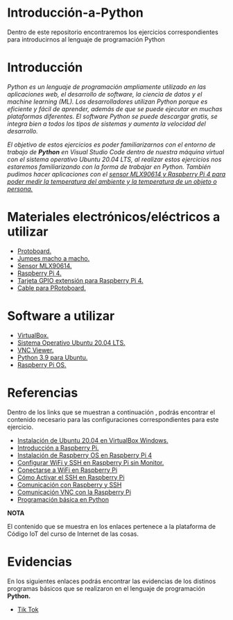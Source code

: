 # Introducción-a-Python
Dentro de este repositorio encontraremos los ejercicios correspondientes para introducirnos al lenguaje de programación Python

# Introducción

*Python es un lenguaje de programación ampliamente utilizado en las aplicaciones web, el desarrollo de software, la ciencia de datos y el machine learning (ML). Los desarrolladores utilizan Python porque es eficiente y fácil de aprender, además de que se puede ejecutar en muchas plataformas diferentes. El software Python se puede descargar gratis, se integra bien a todos los tipos de sistemas y aumenta la velocidad del desarrollo.*

*El objetivo de estos ejercicios es poder familiarizarnos con el entorno de trabajo de **Python** en Visual Studio Code dentro de nuestra máquina virtual con el sistema operativo Ubuntu 20.04 LTS, al realizar estos ejercicios nos estaremos familiarizando con la forma de trabajar en Python. También pudimos hacer aplicaciones con el [sensor MLX90614 y Raspberry Pi 4 para poder medir la temperatura del ambiente y la temperatura de un objeto o persona.](https://github.com/MiguelPM01/Introduccion-a-Python/blob/main/Manejo%20de%20Sensores%20Con%20Raspberry%20Pi/MLX90614.png)*

# Materiales electrónicos/eléctricos a utilizar

- [Protoboard.](https://articulo.mercadolibre.com.mx/MLM-705443986-protoboard-830-puntos-mb-102-_JM#position=1&search_layout=stack&type=item&tracking_id=da8ad5fa-5d88-41dd-aab2-cd3e65bf6b23)
- [Jumpes macho a macho.](https://articulo.mercadolibre.com.mx/MLM-560093984-40-cables-dupont-macho-macho-10-cm-protoboard-pic-arduino-_JM?matt_tool=91188883&matt_word=&matt_source=google&matt_campaign_id=15698047816&matt_ad_group_id=143431914600&matt_match_type=&matt_network=g&matt_device=c&matt_creative=620253690479&matt_keyword=&matt_ad_position=&matt_ad_type=pla&matt_merchant_id=116937574&matt_product_id=MLM560093984&matt_product_partition_id=1638503335377&matt_target_id=pla-1638503335377&gclid=Cj0KCQjwguGYBhDRARIsAHgRm4_UVnUHiSvv3C-Y2R6XGBFkNuszdBsPp4hlbI7Ri8FFMtlxL8IyxSsaAr5IEALw_wcB)
- [Sensor MLX90614.](https://articulo.mercadolibre.com.mx/MLM-1315023878-sensor-temperatura-termometro-infrarrojo-gy-906-mlx90614-_JM?matt_tool=91188883&matt_word=&matt_source=google&matt_campaign_id=15698047816&matt_ad_group_id=143431914600&matt_match_type=&matt_network=g&matt_device=c&matt_creative=620253690479&matt_keyword=&matt_ad_position=&matt_ad_type=pla&matt_merchant_id=117474830&matt_product_id=MLM1315023878&matt_product_partition_id=1638503335577&matt_target_id=aud-1574484920380:pla-1638503335577&gclid=Cj0KCQjwguGYBhDRARIsAHgRm49jWX4yeWCvwodq2ApHIUFhh7DkZvCfohgEes43ls9l9aTwG0T7hsoaAgEXEALw_wcB)
- [Raspberry Pi 4.](https://articulo.mercadolibre.com.mx/MLM-788983710-raspberry-pi-4-b-8gb-carcasa-case-eliminador-oficial-pi4-kit-_JM#position=1&search_layout=stack&type=item&tracking_id=57ff4143-fd4f-491d-8bfe-f53dd6847c79)
- [Tarjeta GPIO extensión para Raspberry Pi 4.](https://articulo.mercadolibre.com.mx/MLM-921624356-tarjeta-gpio-extension-raspberry-pi4-pi-4-cable-40-pin-2-3-b-_JM#position=7&search_layout=grid&type=item&tracking_id=a936cabe-0375-4093-ada7-49007f8d2a72)
- [Cable para PRotoboard.](https://articulo.mercadolibre.com.mx/MLM-791835255-kit-140-cables-jumpers-para-protoboard-14-tamanos-diferentes-_JM#position=7&search_layout=stack&type=item&tracking_id=11ac9ff7-1166-4777-ace6-ec5cacf0593d)

# Software a utilizar

- [VirtualBox.](https://www.virtualbox.org/)
- [Sistema Operativo Ubuntu 20.04 LTS.](https://releases.ubuntu.com/20.04/)
- [VNC Viewer.](https://www.realvnc.com/es/connect/download/viewer/)
- [Python 3.9 para Ubuntu.](https://linuxize.com/post/how-to-install-python-3-9-on-ubuntu-20-04/)
- [ Raspberry Pi OS.](https://www.raspberrypi.com/software/)

# Referencias

Dentro de los links que se muestran a continuación , podrás encontrar el contenido necesario para las configuraciones correspondientes para este ejercicio.

- [Instalación de Ubuntu 20.04 en VirtualBox Windows.](https://edu.codigoiot.com/course/view.php?id=812)
- [Introducción a Raspberry Pi.](https://edu.codigoiot.com/course/view.php?id=830)
- [Instalación de Raspberry OS en Raspberry Pi 4](https://edu.codigoiot.com/course/view.php?id=823)
- [Configurar WiFi y SSH en Raspberry Pi sin Monitor.](https://edu.codigoiot.com/course/view.php?id=815)
- [Conectarse a WiFi en Raspberry Pi](https://edu.codigoiot.com/course/view.php?id=824)
- [Cómo Activar el SSH en Raspberry Pi](https://edu.codigoiot.com/mod/page/view.php?id=1591)
- [Comunicación con Raspberry y SSH](https://edu.codigoiot.com/course/view.php?id=844)
- [Comunicación VNC con la Raspberry Pi](https://edu.codigoiot.com/course/view.php?id=816)
- [Programación básica en Python](https://edu.codigoiot.com/course/view.php?id=838)

**NOTA**

El contenido que se muestra en los enlaces pertenece a la plataforma de Código IoT del curso de Internet de las cosas.

# Evidencias 

En los siguientes enlaces podrás encontrar las evidencias de los distinos programas básicos que se realizaron en el lenguaje de programación **Python.**

- [Tik Tok](https://www.tiktok.com/@miguelperaltamartinez/video/7146636355911699717?is_from_webapp=1&sender_device=pc&web_id=7147745806438172165)
